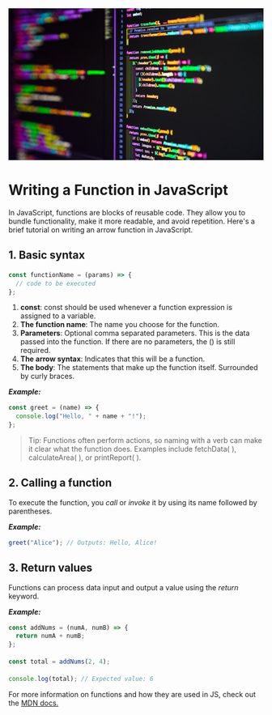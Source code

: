 <!-- ![Laptop with JavaScript Function Code](./js-functions.jpg) -->
<img src="./js-functions.jpg"  height="300px" width="800px">

# Writing a Function in JavaScript

In JavaScript, functions are blocks of reusable code. They allow you to bundle functionality, make it more readable, and avoid repetition. Here's a brief tutorial on writing an arrow function in JavaScript.

## 1. Basic syntax

```javascript
const functionName = (params) => {
  // code to be executed
};
```

1. **const**: const should be used whenever a function expression is assigned to a variable.
1. **The function name**: The name you choose for the function.
1. **Parameters**: Optional comma separated parameters. This is the data passed into the function. If there are no parameters, the () is still required.
1. **The arrow syntax**: Indicates that this will be a function.
1. **The body**: The statements that make up the function itself. Surrounded by curly braces.

**_Example:_**

```javascript
const greet = (name) => {
  console.log("Hello, " + name + "!");
};
```

> Tip: Functions often perform actions, so naming with a verb can make it clear what the function does. Examples include fetchData( ), calculateArea( ), or printReport( ).

## 2. Calling a function

To execute the function, you _call_ or _invoke_ it by using its name followed by parentheses.

**_Example:_**

```javascript
greet("Alice"); // Outputs: Hello, Alice!
```

## 3. Return values

Functions can process data input and output a value using the _return_ keyword.

**_Example:_**

```javascript
const addNums = (numA, numB) => {
  return numA + numB;
};

const total = addNums(2, 4);

console.log(total); // Expected value: 6
```

For more information on functions and how they are used in JS, check out the [MDN docs.](https://developer.mozilla.org/en-US/docs/Web/JavaScript/Guide/Functions)
